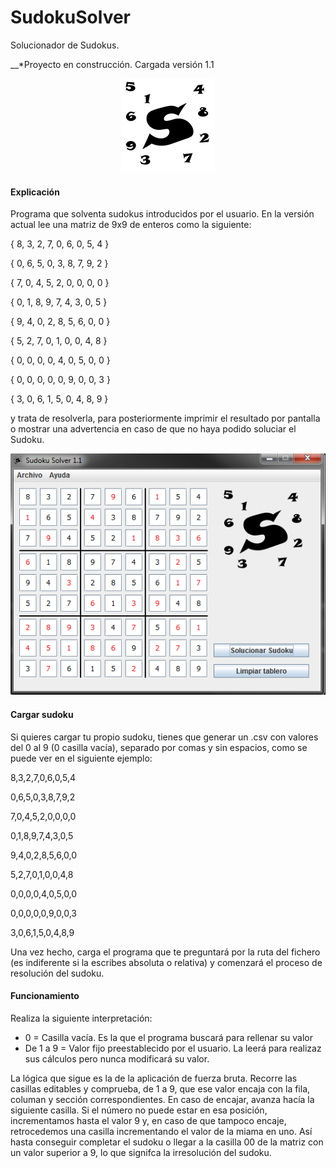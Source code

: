 # SudokuSolver
Solucionador de Sudokus.

__*Proyecto en construcción. Cargada versión 1.1

<p align="center">
  <img src="/resources/img/logo.png">
</p>

#### Explicación
Programa que solventa sudokus introducidos por el usuario.
En la versión actual lee una matriz de 9x9 de enteros como la siguiente:

{ 8, 3, 2, 7, 0, 6, 0, 5, 4 }

{ 0, 6, 5, 0, 3, 8, 7, 9, 2 }

{ 7, 0, 4, 5, 2, 0, 0, 0, 0 }

{ 0, 1, 8, 9, 7, 4, 3, 0, 5 }

{ 9, 4, 0, 2, 8, 5, 6, 0, 0 }

{ 5, 2, 7, 0, 1, 0, 0, 4, 8 }

{ 0, 0, 0, 0, 4, 0, 5, 0, 0 }

{ 0, 0, 0, 0, 0, 9, 0, 0, 3 }

{ 3, 0, 6, 1, 5, 0, 4, 8, 9 }

y trata de resolverla, para posteriormente imprimir el resultado por pantalla o mostrar una advertencia en caso de que no haya podido soluciar el Sudoku.

<p align="center">
  <img src="/resources/img/ejemplo1.png">
</p>

#### Cargar sudoku
Si quieres cargar tu propio sudoku, tienes que generar un .csv con valores del 0 al 9 (0 casilla vacía), separado por comas y sin espacios, como se puede ver en el siguiente ejemplo:

8,3,2,7,0,6,0,5,4

0,6,5,0,3,8,7,9,2

7,0,4,5,2,0,0,0,0

0,1,8,9,7,4,3,0,5

9,4,0,2,8,5,6,0,0

5,2,7,0,1,0,0,4,8

0,0,0,0,4,0,5,0,0

0,0,0,0,0,9,0,0,3

3,0,6,1,5,0,4,8,9

Una vez hecho, carga el programa que te preguntará por la ruta del fichero (es indiferente si la escribes absoluta o relativa) y comenzará el proceso de resolución del sudoku. 

#### Funcionamiento
Realiza la siguiente interpretación:
- 0 = Casilla vacía. Es la que el programa buscará para rellenar su valor
- De 1 a 9 = Valor fijo preestablecido por el usuario. La leerá para realizaz sus cálculos pero nunca modificará su valor.

La lógica que sigue es la de la aplicación de fuerza bruta. Recorre las casillas editables y comprueba, de 1 a 9, que ese valor encaja con la fila, columan y sección correspondientes. En caso de encajar, avanza hacía la siguiente casilla.
Si el número no puede estar en esa posición, incrementamos hasta el valor 9 y, en caso de que tampoco encaje, retrocedemos una casilla incrementando el valor de la miama en uno. Así hasta conseguir completar el sudoku o llegar a la casilla 00 de la matriz con un valor superior a 9, lo que signifca la irresolución del sudoku.
